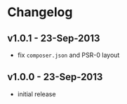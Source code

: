 Changelog
=========


## v1.0.1 - 23-Sep-2013

- fix `composer.json` and PSR-0 layout


## v1.0.0 - 23-Sep-2013

- initial release